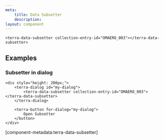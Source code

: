 ```yaml
---
meta:
    title: Data Subsetter
    description:
layout: component
---
```


```html:preview
<terra-data-subsetter collection-entry-id="OMAERO_003"></terra-data-subsetter>
```

## Examples

### Subsetter in dialog

```html:preview
<div style="height: 200px;">
    <terra-dialog id="my-dialog">
        <terra-data-subsetter collection-entry-id="OMAERO_003"></terra-data-subsetter>
    </terra-dialog>

    <terra-button for-dialog="my-dialog">
        Open Subsetter
    </button>
</div>
```

[component-metadata:terra-data-subsetter]
